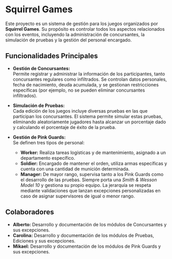 # Squirrel Games

Este proyecto es un sistema de gestión para los juegos organizados por **Squirrel Games**. Su propósito es controlar todos los aspectos relacionados con los eventos, incluyendo la administración de concursantes, la simulación de pruebas y la gestión del personal encargado.

## Funcionalidades Principales

- **Gestión de Concursantes:**  
  Permite registrar y administrar la información de los participantes, tanto concursantes regulares como infiltrados. Se controlan datos personales, fecha de nacimiento, deuda acumulada, y se gestionan restricciones específicas (por ejemplo, no se pueden eliminar concursantes infiltrados).

- **Simulación de Pruebas:**  
  Cada edición de los juegos incluye diversas pruebas en las que participan los concursantes. El sistema permite simular estas pruebas, eliminando aleatoriamente jugadores hasta alcanzar un porcentaje dado y calculando el porcentaje de éxito de la prueba.

- **Gestión de Pink Guards:**  
  Se definen tres tipos de personal:
  - **Worker:** Realiza tareas logísticas y de mantenimiento, asignado a un departamento específico.
  - **Soldier:** Encargado de mantener el orden, utiliza armas específicas y cuenta con una cantidad de munición determinada.
  - **Manager:** De mayor rango, supervisa tanto a los Pink Guards como el desarrollo de las pruebas. Siempre porta una *Smith & Wesson Model 10* y gestiona su propio equipo.
  La jerarquía se respeta mediante validaciones que lanzan excepciones personalizadas en caso de asignar supervisores de igual o menor rango.

## Colaboradores
- **Alberto:** Desarrollo y documentación de los módulos de Concursantes y sus excepciones.
- **Carolina:** Desarrollo y documentación de los módulos de Pruebas, Ediciones y sus excepciones.
- **Mikael:** Desarrollo y documentación de los módulos de Pink Guards y sus excepciones.
